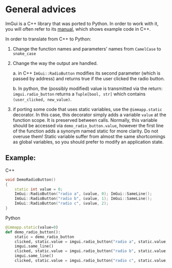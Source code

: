 # General advices

ImGui is a C++ library that was ported to Python. In order to work with it, you will often refer to its [manual](https://pthom.github.io/imgui_manual_online/manual/imgui_manual.html), which shows example code in C++.

In order to translate from C++ to Python:

1.  Change the function names and parameters\' names from `CamelCase` to `snake_case`

2.  Change the way the output are handled.

    a.  in C++ `ImGui::RadioButton` modifies its second parameter (which is passed by address) and returns true if the user clicked the radio button.

    b.  In python, the (possibly modified) value is transmitted via the return: `imgui.radio_button` returns a `Tuple[bool, str]` which contains `(user_clicked, new_value)`.

3.  if porting some code that uses static variables, use the `@immapp.static` decorator. In this case, this decorator simply adds a variable `value` at the function scope. It is preserved between calls. Normally, this variable should be accessed via `demo_radio_button.value`, however the first line of the function adds a synonym named static for more clarity. Do not overuse them! Static variable suffer from almost the same shortcomings as global variables, so you should prefer to modify an application state.

## Example:

C++

``` cpp
void DemoRadioButton()
{
    static int value = 0;
    ImGui::RadioButton("radio a", &value, 0); ImGui::SameLine();
    ImGui::RadioButton("radio b", &value, 1); ImGui::SameLine();
    ImGui::RadioButton("radio c", &value, 2);
}
```

Python

``` python
@immapp.static(value=0)
def demo_radio_button():
    static = demo_radio_button
    clicked, static.value = imgui.radio_button("radio a", static.value, 0)
    imgui.same_line()
    clicked, static.value = imgui.radio_button("radio b", static.value, 1)
    imgui.same_line()
    clicked, static.value = imgui.radio_button("radio c", static.value, 2)
```
